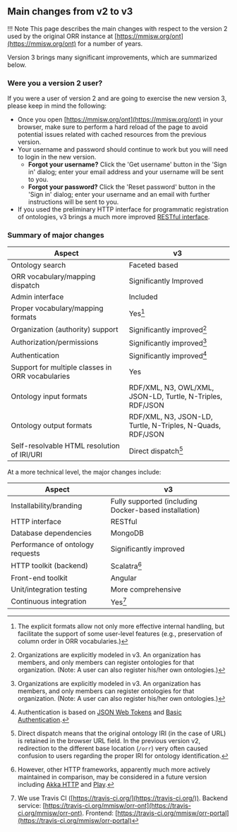 ## Main changes from v2 to v3

!!! Note
    This page describes the main changes with respect to the version 2 used by 
    the original ORR instance at [https://mmisw.org/ont](https://mmisw.org/ont) 
    for a number of years.

Version 3 brings many significant improvements, which are summarized below.

### Were you a version 2 user?

If you were a user of version 2 and are going to exercise the new version 3, 
please keep in mind the following:

- Once you open [https://mmisw.org/ont](https://mmisw.org/ont) in your browser,
  make sure to perform a hard reload of the page to avoid potential issues 
  related with cached resources from the previous version.
- Your username and password should continue to work but you will 
  need to login in the new version.
    - **Forgot your username?** Click the 'Get username' button in the 'Sign in' dialog; 
      enter your email address and your username will be sent to you. 
    - **Forgot your password?** Click the 'Reset password' button in the 'Sign in' dialog; 
      enter your username and an email with further instructions will be sent to you. 
- If you used the preliminary HTTP interface for programmatic registration of ontologies,
  v3 brings a much more improved [RESTful interface](https://mmisw.org/ontapi/).

### Summary of major changes


| Aspect                                      | v3                                                                                                                             
| ---------------------------                 |---------------------
| Ontology search                             | Faceted based
| ORR vocabulary/mapping dispatch             | Significantly Improved
| Admin interface                             | Included
| Proper vocabulary/mapping formats           | Yes[^propfmts]
| Organization (authority) support            | Significantly improved[^orgsupport]
| Authorization/permissions                   | Significantly improved[^orgsupport]
| Authentication                              | Significantly improved[^authc]
| Support for multiple classes in ORR vocabularies | Yes                                                                                                                                 
| Ontology input formats                      | RDF/XML, N3, OWL/XML, JSON-LD, Turtle, N-Triples, RDF/JSON                                              
| Ontology output formats                     | RDF/XML, N3, JSON-LD, Turtle, N-Triples, N-Quads, RDF/JSON                                              
| Self-resolvable HTML resolution of IRI/URI  | Direct dispatch[^selfhtmlres]                                                            


At a more technical level, the major changes include:

| Aspect                              | v3
| ---------------------------         |--------------------
| Installability/branding             | Fully supported (including Docker-based installation)
| HTTP interface                      | RESTful
| Database dependencies               | MongoDB
| Performance of ontology requests    | Significantly improved
| HTTP toolkit (backend)              | Scalatra[^httptoolkit]
| Front-end toolkit                   | Angular
| Unit/integration testing            | More comprehensive
| Continuous integration              | Yes[^ci]


[^propfmts]: The explicit formats allow not only more effective internal handling, but facilitate
  the support of some user-level features (e.g., preservation of column order in ORR vocabularies.)
[^orgsupport]: Organizations are explicitly modeled in v3.
  An organization has members, and only members can register ontologies for that organization.
  (Note: A user can also register his/her own ontologies.)
[^authc]: Authentication is based on [JSON Web Tokens](http://jwt.io/) and
  [Basic Authentication](https://en.wikipedia.org/wiki/Basic_access_authentication).
[^selfhtmlres]: Direct dispatch means that the original ontology IRI (in the case of URL) 
  is retained in the browser URL field.
  In the previous version v2, redirection to the different base location (`/orr`) 
  very often caused confusion to users regarding the proper IRI for ontology identification.
[^httptoolkit]: However, other HTTP frameworks, apparently much more actively maintained in comparison,
  may be considered in a future version including
  [Akka HTTP](http://doc.akka.io/docs/akka-http/current/scala/http/) 
  and [Play](https://playframework.com/documentation/).
[^ci]: We use Travis CI ([https://travis-ci.org/](https://travis-ci.org/)).
  Backend service: [https://travis-ci.org/mmisw/orr-ont](https://travis-ci.org/mmisw/orr-ont).
  Frontend: [https://travis-ci.org/mmisw/orr-portal](https://travis-ci.org/mmisw/orr-portal)
